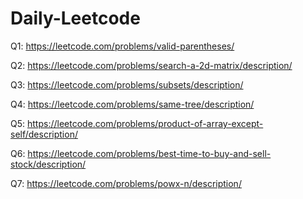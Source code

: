 # Daily-Leetcode

Q1: https://leetcode.com/problems/valid-parentheses/

Q2: https://leetcode.com/problems/search-a-2d-matrix/description/

Q3: https://leetcode.com/problems/subsets/description/

Q4: https://leetcode.com/problems/same-tree/description/

Q5: https://leetcode.com/problems/product-of-array-except-self/description/

Q6: https://leetcode.com/problems/best-time-to-buy-and-sell-stock/description/

Q7: https://leetcode.com/problems/powx-n/description/
